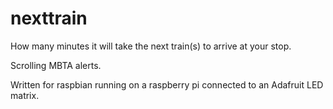 # nexttrain

How many minutes it will take the next train(s) to arrive at your stop.

Scrolling MBTA alerts.

Written for raspbian running on a raspberry pi connected to an Adafruit LED matrix.
